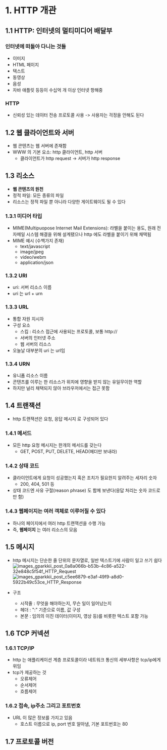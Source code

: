 # 1. HTTP 개관
## 1.1 HTTP: 인터넷의 멀티미디어 배달부
### 인터넷에 떠돌아 다니는 것들
- 이미지
- HTML 페이지
- 텍스트
- 동영상
- 음성
- 자바 애플릿
등등이 수십억 개 이상 인터넷 항해중
### HTTP
- 신뢰성 있는 데이터 전송 프로토콜 사용 -> 사용자는 걱정을 안해도 된다

## 1.2 웹 클라이언트와 서버
- 웹 콘텐츠는 웹 서버에 존재함
- WWW 의 기본 요소: http 클라이언트, http 서버
  - 클라이언트가 http request -> 서버가 http response
 
## 1.3 리소스
- **웹 콘텐츠의 원천**
- 정적 파일: 모든 종류의 파일
- 리소스는 정적 파일 뿐 아니라 다양한 게이트웨이도 될 수 있다

### 1.3.1 미디어 타입
- MIME(Multipuopose Internet Mail Extensions): 라벨을 붙이는 용도, 원래 전자메일 시스템 해결을 위해 설계됐으나 http 에도 라벨을 붙이기 위해 채택됨
- MIME 예시 (수백가지 존재)
  - text/javascript
  - image/jpeg
  - video/webm
  - application/json

### 1.3.2 URI
- uri: 서버 리소스 이름
- uri 는 url + urn

### 1.3.3 URL
- 통합 자원 지시자
- 구성 요소
  - 스킴 : 리소스 접근에 사용되는 프로토콜, 보통 http://
  - 서버의 인터넷 주소
  - 웹 서버의 리소스
- 오늘날 대부분의 uri 는 url임

### 1.3.4 URN
- 유니폼 리소스 이름
- 콘텐츠를 이루는 한 리소스가 위치에 영향을 받지 않는 유일무이한 역할
- 하지만 널리 채택되지 않아 브라우저에서는 접근 못함

## 1.4 트랜잭션
- http 트랜잭션은 요청, 응답 메시지 로 구성되어 있다

### 1.4.1 메서드
- 모든 http 요청 메시지는 한개의 메서드를 갖는다
  - GET, POST, PUT, DELETE, HEAD(헤더만 보내라)

### 1.4.2 상태 코드
- 클라이언트에게 요청이 성공했는지 혹은 조치가 필요한지 알려주는 세자리 숫자
  - 200, 404, 501 등
- 상태 코드엔 사유 구절(reason phrase) 도 함께 보낸다(응답 처리는 숫자 코드로만 함)

### 1.4.3 웹페이지는 여러 객체로 이루어질 수 있다
- 하나의 페이지에서 여러 http 트랜잭션을 수행 가능
- 즉, **웹페이지** 는 여러 리소스의 모음

## 1.5 메시지
- http 메시지는 단순한 줄 단위의 문자열로, 일반 텍스트기에 사람이 일고 쓰기 쉽다
![images_gparkkii_post_0a8a066b-b53b-4c86-a522-32e848c5f54f_HTTP_Request](https://github.com/wjddusgh/jpa-study/assets/69251780/a8f9cc3c-c08a-418f-bc05-e2b64bed1a37)
![images_gparkkii_post_c5ee6879-e3af-49f9-a8d0-5922b49c53ce_HTTP_Response](https://github.com/wjddusgh/jpa-study/assets/69251780/7a151afe-5419-4e81-a312-8f360148b9c5)

- 구조
  - 시작줄 : 무엇을 해야하는지, 무슨 일이 일어났는지
  - 헤더 : ":" 기준으로 이름, 값 구성
  - 본문 : 임의의 이진 데이터(이미지, 영상 등)를 비롯한 텍스트 포함 가능   

## 1.6 TCP 커넥션
### 1.6.1 TCP/IP
- http 는 애플리케이션 계층 프로토콜이라 네트워크 통신의 세부사항은 tcp/ip에게 위임
- tcp가 제공하는 것
  - 오류제어
  - 순서제어
  - 흐름제어  
### 1.6.2 접속, ip주소 그리고 포트번호
- URL 이 많은 정보를 가지고 있음
  - 호스트 이름으로 ip, port 번호 알아냄, 기본 포트번호는 80
## 1.7 프로토콜 버전

